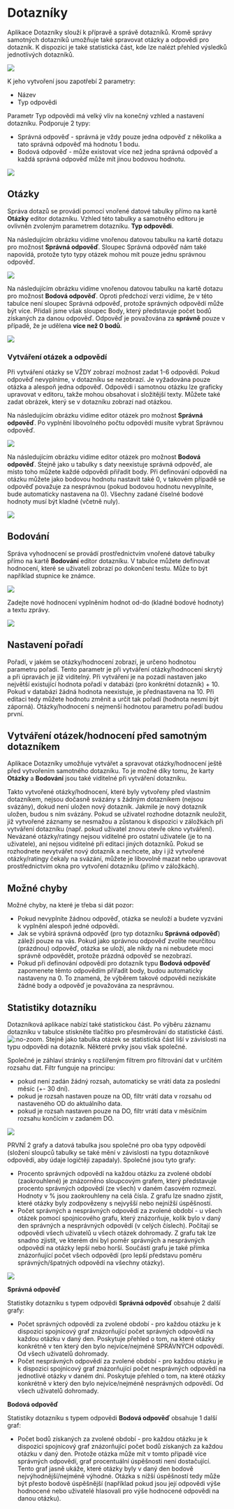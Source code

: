 # Dotazníky

Aplikace Dotazníky slouží k přípravě a správě dotazníků. Kromě správy samotných dotazníků umožňuje také spravovat otázky a odpovědi pro dotazník. K dispozici je také statistická část, kde lze nalézt přehled výsledků jednotlivých dotazníků.

![](quiz-datatable.png)

K jeho vytvoření jsou zapotřebí 2 parametry:
- Název
- Typ odpovědi

Parametr Typ odpovědi má velký vliv na konečný vzhled a nastavení dotazníku. Podporuje 2 typy:
- Správná odpověď - správná je vždy pouze jedna odpověď z několika a tato správná odpověď má hodnotu 1 bodu.
- Bodová odpověď - může existovat více než jedna správná odpověď a každá správná odpověď může mít jinou bodovou hodnotu.

![](quiz-editor.png)

## Otázky

Správa dotazů se provádí pomocí vnořené datové tabulky přímo na kartě **Otázky** editor dotazníku. Vzhled této tabulky a samotného editoru je ovlivněn zvoleným parametrem dotazníku. **Typ odpovědi**.

Na následujícím obrázku vidíme vnořenou datovou tabulku na kartě dotazu pro možnost **Správná odpověď**. Sloupec Správná odpověď nám také napovídá, protože tyto typy otázek mohou mít pouze jednu správnou odpověď.

![](quizQuestion-datatable_A.png)

Na následujícím obrázku vidíme vnořenou datovou tabulku na kartě dotazu pro možnost **Bodová odpověď**. Oproti předchozí verzi vidíme, že v této tabulce není sloupec Správná odpověď, protože správných odpovědí může být více. Přidali jsme však sloupec Body, který představuje počet bodů získaných za danou odpověď. Odpověď je považována za **správně** pouze v případě, že je udělena **více než 0 bodů**.

![](quizQuestion-datatable_B.png)

### Vytváření otázek a odpovědí

Při vytváření otázky se VŽDY zobrazí možnost zadat 1-6 odpovědí. Pokud odpověď nevyplníme, v dotazníku se nezobrazí. Je vyžadována pouze otázka a alespoň jedna odpověď. Odpovědi i samotnou otázku lze graficky upravovat v editoru, takže mohou obsahovat i složitější texty. Můžete také zadat obrázek, který se v dotazníku zobrazí nad otázkou.

Na následujícím obrázku vidíme editor otázek pro možnost **Správná odpověď**. Po vyplnění libovolného počtu odpovědí musíte vybrat Správnou odpověď.

![](quizQuestion-editor_A.png)

Na následujícím obrázku vidíme editor otázek pro možnost **Bodová odpověď**. Stejně jako u tabulky s daty neexistuje správná odpověď, ale místo toho můžete každé odpovědi přiřadit body. Při definování odpovědí na otázku můžete jako bodovou hodnotu nastavit také 0, v takovém případě se odpověď považuje za nesprávnou (pokud bodovou hodnotu nevyplníte, bude automaticky nastavena na 0). Všechny zadané číselné bodové hodnoty musí být kladné (včetně nuly).

![](quizQuestion-editor_B.png)

## Bodování

Správa vyhodnocení se provádí prostřednictvím vnořené datové tabulky přímo na kartě **Bodování** editor dotazníku. V tabulce můžete definovat hodnocení, které se uživateli zobrazí po dokončení testu. Může to být například stupnice ke známce.

![](quizResults-datatable.png)

Zadejte nové hodnocení vyplněním hodnot od-do (kladné bodové hodnoty) a textu zprávy.

![](quizResults-editor.png)

## Nastavení pořadí

Pořadí, v jakém se otázky/hodnocení zobrazí, je určeno hodnotou parametru pořadí. Tento parametr je při vytváření otázky/hodnocení skrytý a při úpravách je již viditelný. Při vytváření je na pozadí nastaven jako největší existující hodnota pořadí v databázi (pro konkrétní dotazník) + 10. Pokud v databázi žádná hodnota neexistuje, je přednastavena na 10. Při editaci tedy můžete hodnotu změnit a určit tak pořadí (hodnota nesmí být záporná). Otázky/hodnocení s nejmenší hodnotou parametru pořadí budou první.

## Vytváření otázek/hodnocení před samotným dotazníkem

Aplikace Dotazníky umožňuje vytvářet a spravovat otázky/hodnocení ještě před vytvořením samotného dotazníku. To je možné díky tomu, že karty **Otázky** a **Bodování** jsou také viditelné při vytváření dotazníku.

Takto vytvořené otázky/hodnocení, které byly vytvořeny před vlastním dotazníkem, nejsou dočasně svázány s žádným dotazníkem (nejsou svázány), dokud není uložen nový dotazník. Jakmile je nový dotazník uložen, budou s ním svázány. Pokud se uživatel rozhodne dotazník neuložit, již vytvořené záznamy se nesmažou a zůstanou k dispozici v záložkách při vytváření dotazníku (např. pokud uživatel znovu otevře okno vytváření). Nevázané otázky/ratingy nejsou viditelné pro ostatní uživatele (je to na uživatele), ani nejsou viditelné při editaci jiných dotazníků. Pokud se rozhodnete nevytvářet nový dotazník a nechcete, aby i již vytvořené otázky/ratingy čekaly na svázání, můžete je libovolně mazat nebo upravovat prostřednictvím okna pro vytvoření dotazníku (přímo v záložkách).

## Možné chyby

Možné chyby, na které je třeba si dát pozor:
- Pokud nevyplníte žádnou odpověď, otázka se neuloží a budete vyzváni k vyplnění alespoň jedné odpovědi.
- Jak se vybírá správná odpověď (pro typ dotazníku **Správná odpověď**) záleží pouze na vás. Pokud jako správnou odpověď zvolíte neurčitou (prázdnou) odpověď, otázka se uloží, ale nikdy na ni nebudete moci správně odpovědět, protože prázdná odpověď se nezobrazí.
- Pokud při definování odpovědí pro dotazník typu **Bodová odpověď** zapomenete těmto odpovědím přiřadit body, budou automaticky nastaveny na 0. To znamená, že výběrem takové odpovědi nezískáte žádné body a odpověď je považována za nesprávnou.

## Statistiky dotazníku

Dotazníková aplikace nabízí také statistickou část. Po výběru záznamu dotazníku v tabulce stiskněte tlačítko pro přesměrování do statistické části. ![](quizStat-button.png ":no-zoom"). Stejně jako tabulka otázek se statistická část liší v závislosti na typu odpovědi na dotazník. Některé prvky jsou však společné.

Společné je záhlaví stránky s rozšířeným filtrem pro filtrování dat v určitém rozsahu dat. Filtr funguje na principu:
- pokud není zadán žádný rozsah, automaticky se vrátí data za poslední měsíc (+- 30 dní).
- pokud je rozsah nastaven pouze na OD, filtr vrátí data v rozsahu od nastaveného OD do aktuálního data.
- pokud je rozsah nastaven pouze na DO, filtr vrátí data v měsíčním rozsahu končícím v zadaném DO.

![](quizStat-header.png)

PRVNÍ 2 grafy a datová tabulka jsou společné pro oba typy odpovědí (složení sloupců tabulky se také mění v závislosti na typu dotazníkové odpovědi, aby údaje logičtěji zapadaly). Společné jsou tyto grafy:
- Procento správných odpovědí na každou otázku za zvolené období (zaokrouhlené) je znázorněno sloupcovým grafem, který představuje procento správných odpovědí (ze všech) v daném časovém rozmezí. Hodnoty v % jsou zaokrouhleny na celá čísla. Z grafu lze snadno zjistit, které otázky byly zodpovězeny s nejvyšší nebo nejnižší úspěšností.
- Počet správných a nesprávných odpovědí za zvolené období - u všech otázek pomocí spojnicového grafu, který znázorňuje, kolik bylo v daný den správných a nesprávných odpovědí (v celých číslech). Počítají se odpovědi všech uživatelů u všech otázek dohromady. Z grafu tak lze snadno zjistit, ve kterém dni byl poměr správných a nesprávných odpovědí na otázky lepší nebo horší. Součástí grafu je také přímka znázorňující počet všech odpovědí (pro lepší představu poměru správných/špatných odpovědí na všechny otázky).

![](quizStat.png)

**Správná odpověď**

Statistiky dotazníku s typem odpovědi **Správná odpověď** obsahuje 2 další grafy:
- Počet správných odpovědí za zvolené období - pro každou otázku je k dispozici spojnicový graf znázorňující počet správných odpovědí na každou otázku v daný den. Poskytuje přehled o tom, na které otázky konkrétně v ten který den bylo nejvíce/nejméně SPRÁVNÝCH odpovědí. Od všech uživatelů dohromady.
- Počet nesprávných odpovědí za zvolené období - pro každou otázku je k dispozici spojnicový graf znázorňující počet nesprávných odpovědí na jednotlivé otázky v daném dni. Poskytuje přehled o tom, na které otázky konkrétně v který den bylo nejvíce/nejméně nesprávných odpovědí. Od všech uživatelů dohromady.

**Bodová odpověď**

Statistiky dotazníku s typem odpovědi **Bodová odpověď** obsahuje 1 další graf:
- Počet bodů získaných za zvolené období - pro každou otázku je k dispozici spojnicový graf znázorňující počet bodů získaných za každou otázku v daný den. Protože otázka může mít v tomto případě více správných odpovědí, graf procentuální úspěšnosti není dostačující. Tento graf jasně ukáže, které otázky byly v daný den bodově nejvýhodnější/nejméně výhodné. Otázka s nižší úspěšností tedy může být přesto bodově úspěšnější (například pokud jsou její odpovědi výše hodnocené nebo uživatelé hlasovali pro výše hodnocené odpovědi na danou otázku).

